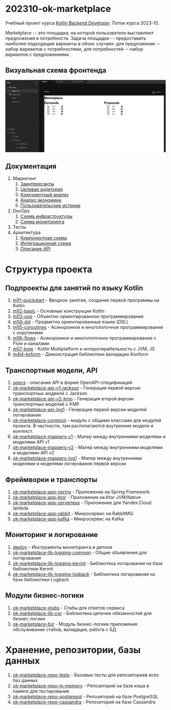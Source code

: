 # 202310-ok-marketplace

Учебный проект курса
[Kotlin Backend Developer](https://otus.ru/lessons/kotlin/?int_source=courses_catalog&int_term=programming).
Поток курса 2023-10.

Marketplace -- это площадка, на которой пользователи выставляют предложения и потребности. Задача
площадки -- предоставить наиболее подходящие варианты в обоих случаях: для предложения -- набор вариантов с
потребностями, для потребностей -- набор вариантов с предложениями.

## Визуальная схема фронтенда

![Макет фронта](imgs/design-layout.png)

## Документация

1. Маркетинг
   1. [Заинтересанты](./docs/01-marketing/01-stakeholders.md)
   2. [Целевая аудитория](./docs/01-marketing/02-target-audience.md)
   3. [Конкурентный анализ](./docs/01-marketing/03-concurrency.md)
   4. [Анализ экономики](./docs/01-marketing/04-economy.md)
   5. [Пользовательские истории](./docs/01-marketing/05-user-stories.md)
2. DevOps
   1. [Схема инфраструктуры](./docs/02-devops/01-infrastruture.md)
   2. [Схема мониторинга](./docs/02-devops/02-monitoring.md)
3. Тесты
4. Архитектура
   1. [Компонентная схема](./docs/04-architecture/01-arch.md)
   2. [Интеграционная схема](./docs/04-architecture/02-integration.md)
   3. [Описание API](./docs/04-architecture/03-api.md)

# Структура проекта

## Подпроекты для занятий по языку Kotlin

1. [m1l1-quickstart](m1l1-quickstart) - Вводное занятие, создание первой программы на Kotlin
2. [m1l2-basic](m1l2-basic) - Основные конструкции Kotlin
3. [m1l3-oop](m1l3-oop) - Объектно-ориентированное программирование
4. [m1l4-dsl](m1l4-dsl) - Предметно ориентированные языки (DSL)
5. [m1l5-coroutines](m1l5-coroutines) - Асинхронное и многопоточное программирование с корутинами
6. [m1l6-flows](m1l6-flows) - Асинхронное и многопоточное программирование с Flow и каналами
7. [m1l7-kmp](m1l7-kmp) - Kotlin Multiplatform и интероперабельность с JVM, JS
8. [m4l4-koform](m4l4-konform) - Демонстрация библиотеки валидации Konform

## Транспортные модели, API

1. [specs](specs) - описание API в форме OpenAPI-спецификаций
2. [ok-marketplace-api-v1-jackson](ok-marketplace-api-v1-jackson) - Генерация первой версии транспортных модеелй с
   Jackson
3. [ok-marketplace-api-v2-kmp](ok-marketplace-api-v2-kmp) - Генерация второй версии транспортных моделей с KMP
4. [ok-marketplace-api-log1](ok-marketplace-api-log1) - Генерация первой версии моделей логирования
5. [ok-marketplace-common](ok-marketplace-common) - модуль с общими классами для модулей проекта. В частности, там
   располагаются внутренние модели и контекст.
6. [ok-marketplace-mappers-v1](ok-marketplace-mappers-v1) - Мапер между внутренними моделями и моделями API v1
7. [ok-marketplace-mappers-v2](ok-marketplace-mappers-v2) - Мапер между внутренними моделями и моделями API v2
8. [ok-marketplace-mappers-log1](ok-marketplace-mappers-log1) - Мапер между внутренними моделями и моделями логирования
   первой версии

## Фреймворки и транспорты

1. [ok-marketplace-app-spring](ok-marketplace-app-spring) - Приложение на Spring Framework
2. [ok-marketplace-app-ktor](ok-marketplace-app-ktor) - Приложение на Ktor JVM/Native
3. [ok-marketplace-app-serverless](ok-marketplace-app-serverless) - Приложение для Yandex.Cloud lambda
4. [ok-marketplace-app-rabbit](ok-marketplace-app-rabbit) - Микросервис на RabbitMQ
5. [ok-marketplace-app-kafka](ok-marketplace-app-kafka) - Микросервис на Kafka

## Мониторинг и логирование

1. [deploy](deploy) - Инструменты мониторинга и деплоя
2. [ok-marketplace-lib-logging-common](ok-marketplace-lib-logging-common) - Общие объявления для логирования
3. [ok-marketplace-lib-logging-kermit](ok-marketplace-lib-logging-kermit) - Библиотека логирования на базе библиотеки
   Kermit
4. [ok-marketplace-lib-logging-logback](ok-marketplace-lib-logging-logback) - Библиотека логирования на базе библиотеки
   Logback

## Модули бизнес-логики

1. [ok-marketplace-stubs](ok-marketplace-stubs) - Стабы для ответов сервиса
2. [ok-marketplace-lib-cor](ok-marketplace-lib-cor) - Библиотека цепочки обязанностей для бизнес-логики
3. [ok-marketplace-biz](ok-marketplace-biz) - Модуль бизнес-логики приложения: обслуживание стабов, валидация, работа с БД

# Хранение, репозитории, базы данных

1. [ok-marketplace-repo-tests](ok-marketplace-repo-tests) - Базовые тесты для репозиториев всех баз данных
2. [ok-marketplace-repo-in-memory](ok-marketplace-repo-in-memory) - Репозиторий на базе кэша в памяти для тестирования
3. [ok-marketplace-repo-postgresql](ok-marketplace-repo-postgresql) - Репозиторий на базе PostgreSQL
4. [ok-marketplace-repo-cassandra](ok-marketplace-repo-cassandra) - Репозиторий на базе Cassandra

[//]: # (5. [ok-marketplace-repo-gremlin]&#40;ok-marketplace-repo-gremlin&#41; - Репозиторий на базе Apache TinkerPop Gremlin и ArcadeDb)
